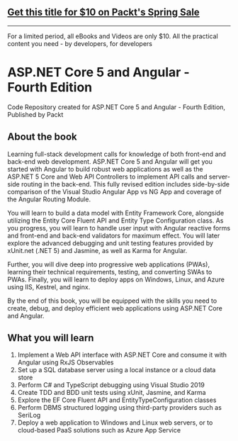 ## [Get this title for $10 on Packt's Spring Sale](https://www.packt.com/B16757?utm_source=github&utm_medium=packt-github-repo&utm_campaign=spring_10_dollar_2022)
-----
For a limited period, all eBooks and Videos are only $10. All the practical content you need \- by developers, for developers

# ASP.NET Core 5 and Angular - Fourth Edition
Code Repository created for ASP.NET Core 5 and Angular - Fourth Edition, Published by Packt

## About the book

Learning full-stack development calls for knowledge of both front-end and back-end web development. ASP.NET Core 5 and Angular will get you started with Angular to build robust web applications as well as the ASP.NET 5 Core and Web API Controllers to implement API calls and server-side routing in the back-end. This fully revised edition includes side-by-side comparison of the Visual Studio Angular App vs NG App and coverage of the Angular Routing Module.

You will learn to build a data model with Entity Framework Core, alongside utilizing the Entity Core Fluent API and Entity Type Configuration class. As you progress, you will learn to handle user input with Angular reactive forms and front-end and back-end validators for maximum effect. You will later explore the advanced debugging and unit testing features provided by xUnit.net (.NET 5) and Jasmine, as well as Karma for Angular.

Further, you will dive deep into progressive web applications (PWAs), learning their technical requirements, testing, and converting SWAs to PWAs. Finally, you will learn to deploy apps on Windows, Linux, and Azure using IIS, Kestrel, and nginx.

By the end of this book, you will be equipped with the skills you need to create, debug, and deploy efficient web applications using ASP.NET Core and Angular.

## What you will learn
1. Implement a Web API interface with ASP.NET Core and consume it with Angular using RxJS Observables
2. Set up a SQL database server using a local instance or a cloud data store
3. Perform C# and TypeScript debugging using Visual Studio 2019
4. Create TDD and BDD unit tests using xUnit, Jasmine, and Karma
5. Explore the EF Core Fluent API and EntityTypeConfiguration classes
6. Perform DBMS structured logging using third-party providers such as SeriLog
7. Deploy a web application to Windows and Linux web servers, or to cloud-based PaaS solutions such as Azure App Service
